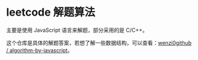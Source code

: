 # leetcode 解题算法

主要是使用 JavaScript 语言来解题，部分采用的是 C/C++。

这个仓库是具体的解题答案，若想了解一些数据结构，可以查看：[wenzi0github
/
algorithm-by-javascript](https://github.com/wenzi0github/algorithm-by-javascript)。
